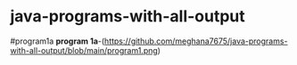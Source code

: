 # java-programs-with-all-output
#program1a
**program 1a**-(https://github.com/meghana7675/java-programs-with-all-output/blob/main/program1.png)
